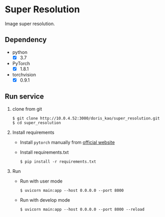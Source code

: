 # Super Resolution
Image super resolution.


## Dependency
- python
    - [x] 3.7
- PyTorch
    - [x] 1.8.1
- torchvision
    - [x] 0.9.1

## Run service
1. clone from git

    ```shell=
    $ git clone http://10.0.4.52:3000/doris_kao/super_resolution.git
    $ cd super_resolution
    ```

2. Install requirements
    - Install `pytorch` manually from [official website](https://pytorch.org/get-started/previous-versions/)
    - Install requirements.txt

        ```shell=
        $ pip install -r requirements.txt
        ```

2. Run
    - Run with user mode

        ```shell
        $ uvicorn main:app --host 0.0.0.0 --port 8000
        ```

    - Run with develop mode

        ```shell
        $ uvicorn main:app --host 0.0.0.0 --port 8000 --reload
        ```
